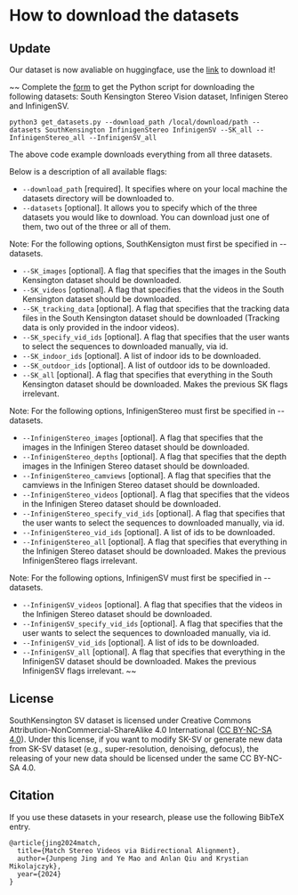 # How to download the datasets

## Update
Our dataset is now avaliable on huggingface, use the [link](https://huggingface.co/datasets/MatchLab/SouthKensington/tree/main) to download it!

~~
Complete the [form](https://docs.google.com/forms/d/e/1FAIpQLScBAqAtfXKtp9lxg1neGv0YyPV4EYNKP9UHQ5TRORirDMtwXw/viewform) to get the Python script for downloading the following datasets: South Kensington Stereo Vision dataset, Infinigen Stereo and InfinigenSV.
  

```
python3 get_datasets.py --download_path /local/download/path --datasets SouthKensington InfinigenStereo InfinigenSV --SK_all --InfinigenStereo_all --InfinigenSV_all
```

The above code example downloads everything from all three datasets.

Below is a description of all available flags:

* `--download_path` [required]. It specifies where on your local machine the datasets directory will be downloaded to.
* `--datasets` [optional]. It allows you to specify which of the three datasets you would like to download. You can download just one of them, two out of the three or all of them.

Note: For the following options, SouthKensigton must first be specified in --datasets.
* `--SK_images` [optional]. A flag that specifies that the images in the South Kensington dataset should be downloaded.
* `--SK_videos` [optional]. A flag that specifies that the videos in the South Kensington dataset should be downloaded.
* `--SK_tracking_data` [optional]. A flag that specifies that the tracking data files in the South Kensington dataset should be downloaded (Tracking data is only provided in the indoor videos).
* `--SK_specify_vid_ids` [optional]. A flag that specifies that the user wants to select the sequences to downloaded manually, via id.
* `--SK_indoor_ids` [optional]. A list of indoor ids to be downloaded.
* `--SK_outdoor_ids` [optional]. A list of outdoor ids to be downloaded.
* `--SK_all` [optional]. A flag that specifies that everything in the South Kensington dataset should be downloaded. Makes the previous SK flags irrelevant.

Note: For the following options, InfinigenStereo must first be specified in --datasets.
* `--InfinigenStereo_images` [optional]. A flag that specifies that the images in the Infinigen Stereo dataset should be downloaded.
* `--InfinigenStereo_depths` [optional]. A flag that specifies that the depth images in the Infinigen Stereo dataset should be downloaded.
* `--InfinigenStereo_camviews` [optional]. A flag that specifies that the camviews in the Infinigen Stereo dataset should be downloaded.
* `--InfinigenStereo_videos` [optional]. A flag that specifies that the videos in the Infinigen Stereo dataset should be downloaded.
* `--InfinigenStereo_specify_vid_ids` [optional]. A flag that specifies that the user wants to select the sequences to downloaded manually, via id.
* `--InfinigenStereo_vid_ids` [optional]. A list of ids to be downloaded.
* `--InfinigenStereo_all` [optional]. A flag that specifies that everything in the Infinigen Stereo dataset should be downloaded. Makes the previous InfinigenStereo flags irrelevant.

Note: For the following options, InfinigenSV must first be specified in --datasets.
* `--InfinigenSV_videos` [optional]. A flag that specifies that the videos in the Infinigen Stereo dataset should be downloaded.
* `--InfinigenSV_specify_vid_ids` [optional]. A flag that specifies that the user wants to select the sequences to downloaded manually, via id.
* `--InfinigenSV_vid_ids` [optional]. A list of ids to be downloaded.
* `--InfinigenSV_all` [optional]. A flag that specifies that everything in the InfinigenSV dataset should be downloaded. Makes the previous InfinigenSV flags irrelevant.
~~ 
## License 
SouthKensington SV dataset is licensed under Creative Commons Attribution-NonCommercial-ShareAlike 4.0 International ([CC BY-NC-SA 4.0](https://creativecommons.org/licenses/by-nc-sa/4.0/legalcode)). Under this license, if you want to modify SK-SV or generate new data from SK-SV dataset (e.g., super-resolution, denoising, defocus), the releasing of your new data should be licensed under the same CC BY-NC-SA 4.0. 

## Citation 
If you use these datasets in your research, please use the following BibTeX entry.
```
@article{jing2024match,
  title={Match Stereo Videos via Bidirectional Alignment},
  author={Junpeng Jing and Ye Mao and Anlan Qiu and Krystian Mikolajczyk},
  year={2024}
}

```

